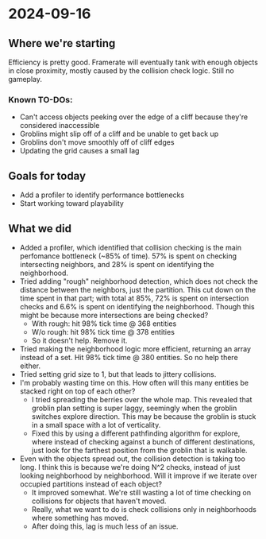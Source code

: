 # 2024-09-16

## Where we're starting

Efficiency is pretty good. Framerate will eventually tank with enough objects in close proximity, mostly caused by the collision check logic. Still no gameplay.

### Known TO-DOs:

- Can't access objects peeking over the edge of a cliff because they're considered inaccessible
- Groblins might slip off of a cliff and be unable to get back up
- Groblins don't move smoothly off of cliff edges
- Updating the grid causes a small lag

## Goals for today

- Add a profiler to identify performance bottlenecks
- Start working toward playability

## What we did

- Added a profiler, which identified that collision checking is the main perfomance bottleneck (~85% of time). 57% is spent on checking intersecting neighbors, and 28% is spent on identifying the neighborhood.
- Tried adding "rough" neighborhood detection, which does not check the distance between the neighbors, just the partition. This cut down on the time spent in that part; with total at 85%, 72% is spent on intersection checks and 6.6% is spent on identifying the neighborhood. Though this might be because more intersections are being checked?
  - With rough: hit 98% tick time @ 368 entities
  - W/o rough: hit 98% tick time @ 378 entities
  - So it doesn't help. Remove it.
- Tried making the neighborhood logic more efficient, returning an array instead of a set. Hit 98% tick time @ 380 entities. So no help there either.
- Tried setting grid size to 1, but that leads to jittery collisions.
- I'm probably wasting time on this. How often will this many entities be stacked right on top of each other?
  - I tried spreading the berries over the whole map. This revealed that groblin plan setting is super laggy, seemingly when the groblin switches explore direction. This may be because the groblin is stuck in a small space with a lot of verticality.
  - Fixed this by using a different pathfinding algorithm for explore, where instead of checking against a bunch of different destinations, just look for the farthest position from the groblin that is walkable.
- Even with the objects spread out, the collision detection is taking too long. I think this is because we're doing N^2 checks, instead of just looking neighborhood by neighborhood. Will it improve if we iterate over occupied partitions instead of each object?
  - It improved somewhat. We're still wasting a lot of time checking on collisions for objects that haven't moved.
  - Really, what we want to do is check collisions only in neighborhoods where something has moved.
  - After doing this, lag is much less of an issue.
